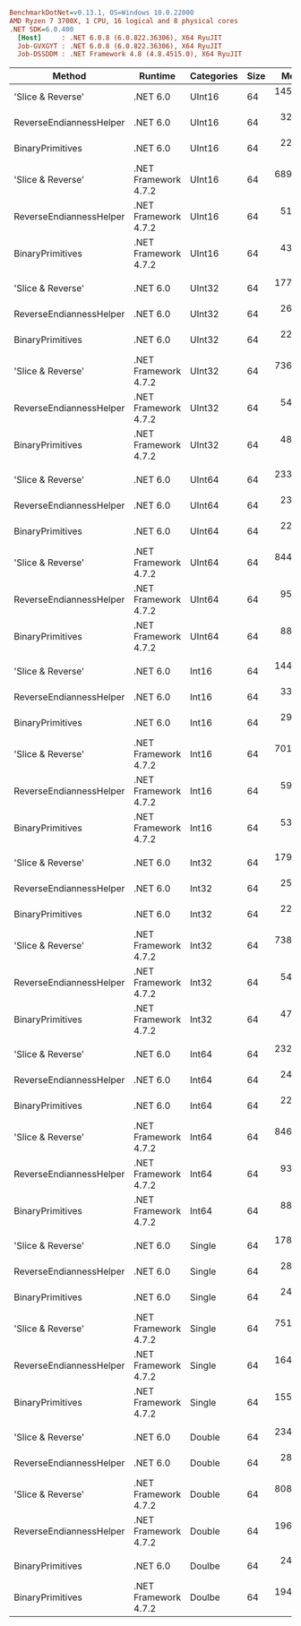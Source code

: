 ``` ini

BenchmarkDotNet=v0.13.1, OS=Windows 10.0.22000
AMD Ryzen 7 3700X, 1 CPU, 16 logical and 8 physical cores
.NET SDK=6.0.400
  [Host]     : .NET 6.0.8 (6.0.822.36306), X64 RyuJIT
  Job-GVXGYT : .NET 6.0.8 (6.0.822.36306), X64 RyuJIT
  Job-DSSDDM : .NET Framework 4.8 (4.8.4515.0), X64 RyuJIT


```
|                  Method |              Runtime | Categories | Size |      Mean |     Error |    StdDev |         Ratio | RatioSD |
|------------------------ |--------------------- |----------- |----- |----------:|----------:|----------:|--------------:|--------:|
|       &#39;Slice &amp; Reverse&#39; |             .NET 6.0 |     UInt16 |   64 | 145.58 ns |  1.081 ns |  1.011 ns |  4.73x faster |   0.04x |
| ReverseEndiannessHelper |             .NET 6.0 |     UInt16 |   64 |  32.27 ns |  0.078 ns |  0.069 ns | 21.36x faster |   0.12x |
|        BinaryPrimitives |             .NET 6.0 |     UInt16 |   64 |  22.87 ns |  0.057 ns |  0.047 ns | 30.16x faster |   0.12x |
|       &#39;Slice &amp; Reverse&#39; | .NET Framework 4.7.2 |     UInt16 |   64 | 689.07 ns |  2.885 ns |  2.698 ns |      baseline |         |
| ReverseEndiannessHelper | .NET Framework 4.7.2 |     UInt16 |   64 |  51.33 ns |  0.231 ns |  0.216 ns | 13.43x faster |   0.06x |
|        BinaryPrimitives | .NET Framework 4.7.2 |     UInt16 |   64 |  43.37 ns |  0.338 ns |  0.316 ns | 15.89x faster |   0.14x |
|                         |                      |            |      |           |           |           |               |         |
|       &#39;Slice &amp; Reverse&#39; |             .NET 6.0 |     UInt32 |   64 | 177.95 ns |  1.191 ns |  1.056 ns |  4.14x faster |   0.07x |
| ReverseEndiannessHelper |             .NET 6.0 |     UInt32 |   64 |  26.29 ns |  0.181 ns |  0.170 ns | 28.00x faster |   0.39x |
|        BinaryPrimitives |             .NET 6.0 |     UInt32 |   64 |  22.17 ns |  0.153 ns |  0.143 ns | 33.21x faster |   0.40x |
|       &#39;Slice &amp; Reverse&#39; | .NET Framework 4.7.2 |     UInt32 |   64 | 736.08 ns | 10.707 ns | 10.015 ns |      baseline |         |
| ReverseEndiannessHelper | .NET Framework 4.7.2 |     UInt32 |   64 |  54.85 ns |  0.204 ns |  0.181 ns | 13.41x faster |   0.19x |
|        BinaryPrimitives | .NET Framework 4.7.2 |     UInt32 |   64 |  48.04 ns |  0.143 ns |  0.120 ns | 15.31x faster |   0.22x |
|                         |                      |            |      |           |           |           |               |         |
|       &#39;Slice &amp; Reverse&#39; |             .NET 6.0 |     UInt64 |   64 | 233.17 ns |  0.723 ns |  0.641 ns |  3.62x faster |   0.01x |
| ReverseEndiannessHelper |             .NET 6.0 |     UInt64 |   64 |  23.86 ns |  0.083 ns |  0.073 ns | 35.39x faster |   0.13x |
|        BinaryPrimitives |             .NET 6.0 |     UInt64 |   64 |  22.09 ns |  0.130 ns |  0.122 ns | 38.23x faster |   0.23x |
|       &#39;Slice &amp; Reverse&#39; | .NET Framework 4.7.2 |     UInt64 |   64 | 844.37 ns |  1.875 ns |  1.754 ns |      baseline |         |
| ReverseEndiannessHelper | .NET Framework 4.7.2 |     UInt64 |   64 |  95.48 ns |  0.576 ns |  0.539 ns |  8.84x faster |   0.04x |
|        BinaryPrimitives | .NET Framework 4.7.2 |     UInt64 |   64 |  88.77 ns |  0.751 ns |  0.702 ns |  9.51x faster |   0.08x |
|                         |                      |            |      |           |           |           |               |         |
|       &#39;Slice &amp; Reverse&#39; |             .NET 6.0 |      Int16 |   64 | 144.77 ns |  0.928 ns |  0.822 ns |  4.85x faster |   0.04x |
| ReverseEndiannessHelper |             .NET 6.0 |      Int16 |   64 |  33.07 ns |  0.267 ns |  0.237 ns | 21.21x faster |   0.20x |
|        BinaryPrimitives |             .NET 6.0 |      Int16 |   64 |  29.58 ns |  0.220 ns |  0.206 ns | 23.72x faster |   0.17x |
|       &#39;Slice &amp; Reverse&#39; | .NET Framework 4.7.2 |      Int16 |   64 | 701.55 ns |  3.096 ns |  2.896 ns |      baseline |         |
| ReverseEndiannessHelper | .NET Framework 4.7.2 |      Int16 |   64 |  59.11 ns |  0.355 ns |  0.332 ns | 11.87x faster |   0.08x |
|        BinaryPrimitives | .NET Framework 4.7.2 |      Int16 |   64 |  53.17 ns |  0.287 ns |  0.254 ns | 13.20x faster |   0.07x |
|                         |                      |            |      |           |           |           |               |         |
|       &#39;Slice &amp; Reverse&#39; |             .NET 6.0 |      Int32 |   64 | 179.10 ns |  2.162 ns |  2.022 ns |  4.12x faster |   0.05x |
| ReverseEndiannessHelper |             .NET 6.0 |      Int32 |   64 |  25.99 ns |  0.150 ns |  0.141 ns | 28.42x faster |   0.20x |
|        BinaryPrimitives |             .NET 6.0 |      Int32 |   64 |  22.59 ns |  0.089 ns |  0.083 ns | 32.70x faster |   0.17x |
|       &#39;Slice &amp; Reverse&#39; | .NET Framework 4.7.2 |      Int32 |   64 | 738.59 ns |  2.128 ns |  1.887 ns |      baseline |         |
| ReverseEndiannessHelper | .NET Framework 4.7.2 |      Int32 |   64 |  54.76 ns |  0.181 ns |  0.160 ns | 13.49x faster |   0.05x |
|        BinaryPrimitives | .NET Framework 4.7.2 |      Int32 |   64 |  47.94 ns |  0.445 ns |  0.416 ns | 15.39x faster |   0.13x |
|                         |                      |            |      |           |           |           |               |         |
|       &#39;Slice &amp; Reverse&#39; |             .NET 6.0 |      Int64 |   64 | 232.00 ns |  1.103 ns |  1.032 ns |  3.65x faster |   0.02x |
| ReverseEndiannessHelper |             .NET 6.0 |      Int64 |   64 |  24.64 ns |  0.091 ns |  0.080 ns | 34.37x faster |   0.18x |
|        BinaryPrimitives |             .NET 6.0 |      Int64 |   64 |  22.00 ns |  0.151 ns |  0.141 ns | 38.49x faster |   0.34x |
|       &#39;Slice &amp; Reverse&#39; | .NET Framework 4.7.2 |      Int64 |   64 | 846.86 ns |  3.562 ns |  3.332 ns |      baseline |         |
| ReverseEndiannessHelper | .NET Framework 4.7.2 |      Int64 |   64 |  93.40 ns |  0.370 ns |  0.328 ns |  9.07x faster |   0.05x |
|        BinaryPrimitives | .NET Framework 4.7.2 |      Int64 |   64 |  88.99 ns |  0.622 ns |  0.582 ns |  9.52x faster |   0.06x |
|                         |                      |            |      |           |           |           |               |         |
|       &#39;Slice &amp; Reverse&#39; |             .NET 6.0 |     Single |   64 | 178.15 ns |  1.227 ns |  1.087 ns |  4.22x faster |   0.03x |
| ReverseEndiannessHelper |             .NET 6.0 |     Single |   64 |  28.95 ns |  0.201 ns |  0.188 ns | 25.96x faster |   0.17x |
|        BinaryPrimitives |             .NET 6.0 |     Single |   64 |  24.75 ns |  0.137 ns |  0.128 ns | 30.36x faster |   0.19x |
|       &#39;Slice &amp; Reverse&#39; | .NET Framework 4.7.2 |     Single |   64 | 751.43 ns |  2.822 ns |  2.639 ns |      baseline |         |
| ReverseEndiannessHelper | .NET Framework 4.7.2 |     Single |   64 | 164.12 ns |  0.645 ns |  0.571 ns |  4.58x faster |   0.02x |
|        BinaryPrimitives | .NET Framework 4.7.2 |     Single |   64 | 155.33 ns |  0.614 ns |  0.544 ns |  4.84x faster |   0.03x |
|                         |                      |            |      |           |           |           |               |         |
|       &#39;Slice &amp; Reverse&#39; |             .NET 6.0 |     Double |   64 | 234.00 ns |  1.489 ns |  1.393 ns |  3.46x faster |   0.02x |
| ReverseEndiannessHelper |             .NET 6.0 |     Double |   64 |  28.83 ns |  0.106 ns |  0.099 ns | 28.06x faster |   0.12x |
|       &#39;Slice &amp; Reverse&#39; | .NET Framework 4.7.2 |     Double |   64 | 808.84 ns |  2.179 ns |  2.039 ns |      baseline |         |
| ReverseEndiannessHelper | .NET Framework 4.7.2 |     Double |   64 | 196.71 ns |  1.031 ns |  0.914 ns |  4.11x faster |   0.02x |
|                         |                      |            |      |           |           |           |               |         |
|        BinaryPrimitives |             .NET 6.0 |     Doulbe |   64 |  24.70 ns |  0.114 ns |  0.107 ns |             ? |       ? |
|        BinaryPrimitives | .NET Framework 4.7.2 |     Doulbe |   64 | 194.23 ns |  0.752 ns |  0.666 ns |             ? |       ? |
